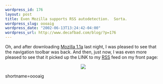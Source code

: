 ```yaml
--- 
wordpress_id: 176
layout: post
title: Even Mozilla supports RSS autodetection.  Sorta.
wordpress_slug: oooaig
wordpress_date: "2002-06-13T13:24:42-04:00"
wordpress_url: http://www.decafbad.com/blog/?p=176
---
```

<p>Oh, and after downloading <a href="http://www.mozilla.org/releases/">Mozilla 1.1a</a> last night, I was pleased to see that the navigation toolbar was back.  And then, just now, I was even more pleased to see that it picked up the LINK to my <a href="http://www.decafbad.com/twiki/bin/view/Main/RSS">RSS</a> feed on my front page:<div align="center"><img src="/mt-images/rss-in-moz-navbar.jpg"></div></p>
<!--more-->
shortname=oooaig
